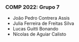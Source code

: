 ### COMP 2022: Grupo 7

* João Pedro Contrera Assis
* Julia Ferreira de Freitas Silva
* Lucas Guitti Bonando
* Nícolas de Aguiar Calisto
